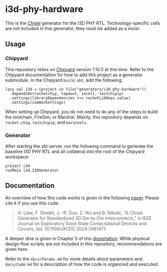i3d-phy-hardware
==================

This is the [Chisel](https://www.chisel-lang.org) generator for the I3D PHY RTL. Technology-specific cells are not included in this generator; they must be added as a mixin.

## Usage

### Chipyard

This repository relies on [Chipyard](https://github.com/ucb-bar/chipyard) version 1.10.0 at this time. Refer to the Chipyard documentation for how to add this project as a generator submodule. In the Chipyard `build.sbt`, add the following:

```
lazy val i3d = (project in file("generators/i3d-phy-hardware"))
  .dependsOn(rocketchip, tapeout, iocell, testchipip)
  .settings(libraryDependencies ++= rocketLibDeps.value)
  .settings(commonSettings)
```

When setting up Chipyard, you do not need to do any of the steps to build the toolchain, FireSim, or Marshal. Mainly, this repository depends on `rocket-chip`, `testchipip`, and `barstools`.

### Generator

After starting the sbt server, run the following command to generate the baseline I3D PHY RTL and all collateral into the root of the Chipyard workspace:

```
project i3d
runMain i3d.I3DGenerator
```

## Documentation

An overview of how this code works is given in the following [paper](https://ieeexplore.ieee.org/document/10681023).
Please cite it if you use this code.

> H. Liew, F. Sheikh, J. -R. Guo, Z. Wu and B. Nikolić, "A Chisel Generator for Standardized 3D Die-to-Die Interconnects," in IEEE Journal on Exploratory Solid-State Computational Devices and Circuits, doi: 10.1109/JXCDC.2024.3461471.

A deeper dive is given in Chapter 5 of this [dissertation](https://www2.eecs.berkeley.edu/Pubs/TechRpts/2024/EECS-2024-178.html).
While physical design flow scripts are not included in this repository, recommendations are given here.

Refer to the `docs/Params.md` for more details about parameters and `docs/Code.md` for a description of how the code is organized and executed.
